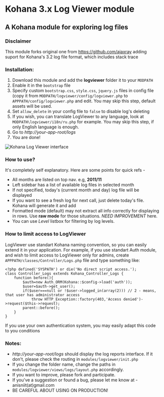 # Kohana 3.x Log Viewer module

## A Kohana module for exploring log files

### Disclaimer

This module forks original one from https://github.com/ajaxray adding suport for Kohana's 3.2 log file format, which includes stack trace

### Installation:

1. Download this module and add the **logviewer** folder it to your `MODPATH`
2. Enable it in the `bootstrap` file
3. Specify custom `bootstrap.css`, `style.css`, `jquery.js` files in config file (copy it from `MODPATH/logviewer/config/logviewer.php` to `APPPATH/config/logviewer.php` and edit. You may skip this step, default assets will be used.
4. Set `allow_delete` in your config file to `false` to disable log's deleting
5. If you wish, you can translate LogViewer to any language, look at `MODPATH\logviewer/i18n/ru.php` for example. You may skip this step, if only English language is enough.
6. Go to _http://your-app-root/logs_
7. You are done!

![Kohana Log Viewer interface](http://ajaxray.com/files/log_formatted.png "Kohana Log Viewer interface")

### How to use?

It's completely self explanatory. Here are some points for quick refs -

- All months are listed on top nav. e.g, **2011/11**
- Left sidebar has a list of available log files in selected month
- If not specified, today's (current month and day) log file will be displayed
- If you want to see a fresh log for next call, just delete today's file. Kohana will generate it and add
- Formatted mode (default) may not extract all info correctly for displaying in rows. Use **raw mode** for those situations. _NEED IMPROVEMENT_ here.
- You can use *Level* listbox for filtering by log levels.

### How to limit access to LogViewer

LogViewer use standart Kohana naming convention, so you can easily extend it in your application. For example, if you use standart Auth module, and wish to limit access to LogViewer only for admins, create `APPPATH/classes/Controller/Logs.php` file and type something like:
```
<?php defined('SYSPATH') or die('No direct script access.');
class Controller_Logs extends Kohana_Controller_Logs {
	function before(){
		$auth=new Auth_ORM(Kohana::$config->load('auth'));
		$user=$auth->get_user();
		if($user===null or !$user->logged_in(array(2))) // 2 - means, that user has administrator access
			throw HTTP_Exception::factory(403,'Access denied')->request($this->request);
		parent::before();
	}
}
```
If you use your own authentication system, you may easily adapt this code to you conditions

### Notes:

- _http://your-app-root/logs_ should display the log reports interface. If it don't, please check the routing in `modules/logviewer/init.php`
- If you change the folder name, change the paths in `modules/logviewer/views/logs/layout.php` accordingly.
- If you want to improve, please fork and participate.
- If you've a suggestion or found a bug, please let me know at - anisniit(at)gmail.com
- BE CAREFUL ABOUT USING ON PRODUCTION!


